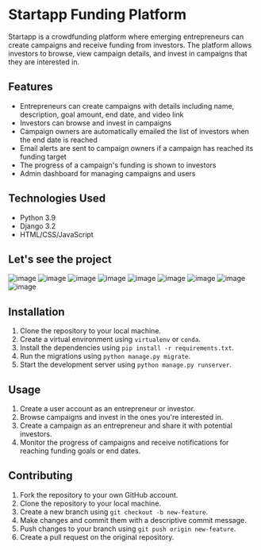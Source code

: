 # Startapp Funding Platform

Startapp is a crowdfunding platform where emerging entrepreneurs can create campaigns and receive funding from investors. The platform allows investors to browse, view campaign details, and invest in campaigns that they are interested in.

## Features

- Entrepreneurs can create campaigns with details including name, description, goal amount, end date, and video link
- Investors can browse and invest in campaigns
- Campaign owners are automatically emailed the list of investors when the end date is reached
- Email alerts are sent to campaign owners if a campaign has reached its funding target
- The progress of a campaign's funding is shown to investors
- Admin dashboard for managing campaigns and users

## Technologies Used

- Python 3.9
- Django 3.2
- HTML/CSS/JavaScript

## Let's see the project
![image](https://user-images.githubusercontent.com/94118508/236617139-89aa0f5c-dcf4-4397-8796-23780c4a71b3.png)
![image](https://user-images.githubusercontent.com/94118508/236617161-a234e2f2-dc4a-44bb-ade1-340da3d68d4f.png)
![image](https://user-images.githubusercontent.com/94118508/236617211-720e9edd-4819-40c9-bc7f-dd150aada8dc.png)
![image](https://user-images.githubusercontent.com/94118508/236617220-1a9e004f-f744-488c-9218-a89c1fd95d3b.png)
![image](https://user-images.githubusercontent.com/94118508/236617230-e6ed92da-158d-49fb-a960-d64b2f131f05.png)
![image](https://user-images.githubusercontent.com/94118508/236617310-28405a60-c496-4b4a-b48c-cca6347513ae.png)
![image](https://user-images.githubusercontent.com/94118508/236617318-4d84a401-742f-4127-b209-79198a54f58d.png)
![image](https://user-images.githubusercontent.com/94118508/236617336-ac1fa7ad-4c2e-4841-87fd-a414224e9e24.png)
![image](https://user-images.githubusercontent.com/94118508/236617353-0b18ef07-7e7e-4897-8c10-96269e648a4d.png)


## Installation

1. Clone the repository to your local machine.
2. Create a virtual environment using `virtualenv` or `conda`.
3. Install the dependencies using `pip install -r requirements.txt`.
5. Run the migrations using `python manage.py migrate`.
6. Start the development server using `python manage.py runserver`.

## Usage

1. Create a user account as an entrepreneur or investor.
2. Browse campaigns and invest in the ones you're interested in.
3. Create a campaign as an entrepreneur and share it with potential investors.
4. Monitor the progress of campaigns and receive notifications for reaching funding goals or end dates.

## Contributing

1. Fork the repository to your own GitHub account.
2. Clone the repository to your local machine.
3. Create a new branch using `git checkout -b new-feature`.
4. Make changes and commit them with a descriptive commit message.
5. Push changes to your branch using `git push origin new-feature`.
6. Create a pull request on the original repository.
